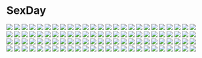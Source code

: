 # SexDay
![](https://konachan.com/jpeg/10d1c713367edb0666a0cf427a471268/Konachan.com%20-%20278280%20ball%20blonde_hair%20boots%20braids%20breast_hold%20breasts%20chinese_clothes%20chinese_dress%20cleavage%20eruthika%20garter%20gloves%20long_hair%20orange_eyes%20thighhighs.jpg)
![](https://konachan.com/jpeg/7eb4db096594275c72b3c91aa7b0ba3b/Konachan.com%20-%2032364%20bandage%20kobushi_abiru%20sayonara_zetsubou_sensei.jpg)
![](https://konachan.com/image/ac03a4fb1968c448f8e52c20571b6207/Konachan.com%20-%2092259%20tagme.jpg)
![](https://konachan.com/image/6e0c00c2fe2c4ff2cc5bac8054094f2d/Konachan.com%20-%20259444%20anthropomorphism%20blonde_hair%20boots%20building%20city%20girls_frontline%20gloves%20gun%20long_hair%20purple_eyes%20thighhighs%20watermark%20weapon%20wu_lun_wujin.jpg)
![](https://konachan.com/jpeg/befeb6138da0e15502134002dc1cc8b2/Konachan.com%20-%20265952%20ass%20barefoot%20blonde_hair%20blush%20breasts%20cait%20hikari_%28xenoblade%29%20long_hair%20nipples%20nude%20orange_eyes%20pussy%20uncensored%20xenoblade.jpg)
![](https://konachan.com/image/1ceb9c0ad343c1274607bac2a73bf9d6/Konachan.com%20-%2074720%20air%20ashita_no_kimi_to_au_tame_ni%20clannad%20kanon%20little_busters%21%20neon_genesis_evangelion%20school_uniform%20suzumiya_haruhi_no_yuutsu.jpg)
![](https://konachan.com/image/bd75d6f1b172edd3bc6d46070a38f1d2/Konachan.com%20-%20143402%20barefoot%20black_eyes%20dragon%20japanese_clothes%20long_hair%20original%20sumashi%20water%20white_hair.jpg)
![](https://konachan.com/jpeg/124f0dff773c483b5f14fa7d0fc68048/Konachan.com%20-%2042446%20izayoi_sakuya%20maid%20popsicle%20remilia_scarlet%20shoujo_ai%20touhou%20vampire.jpg)
![](https://konachan.com/image/74571fd4596cbf602e382f8e36a96157/Konachan.com%20-%20211247%20bouno_satoshi%20halloween%20original%20third-party_edit%20unidcolor%20witch.jpg)
![](https://konachan.com/image/a6c7ad9209ba9d788fc436808dd6485e/Konachan.com%20-%20269550%20fate_grand_order%20fate_%28series%29%20jeanne_d%27arc_%28fate%29%20mobu_%28wddtfy61%29.jpg)
![](https://konachan.com/jpeg/a0a90103a9a8572723a06bdc3cc8d6d8/Konachan.com%20-%20205655%20barefoot%20blonde_hair%20blue_eyes%20grass%20kazenokaze%20panties%20petals%20skirt%20stars%20striped_panties%20sunset%20thighhighs%20tree%20twintails%20underwear%20upskirt%20wink.jpg)
![](https://konachan.com/image/1e297b07cae7cc7d637d998d30ab89c6/Konachan.com%20-%20307522%20animal_ears%20ass%20beach%20black_hair%20catgirl%20green_eyes%20karyl%20long_hair%20princess_connect%21%20shimon_%2831426784%29%20sunglasses%20tail%20twintails.jpg)
![](https://konachan.com/jpeg/a03b9ff5de87f73948c1e43a2299fcb2/Konachan.com%20-%20273485%20anus%20ass%20bed%20blush%20brown_eyes%20brown_hair%20fingering%20original%20penis%20pussy%20pussy_juice%20red_eyes%20red_hair%20sex%20short_hair%20spread_legs%20uncensored.jpg)
![](https://konachan.com/jpeg/aa25485413c78a85981fb653e2376262/Konachan.com%20-%20127027%20brown_hair%20koutaro%20long_hair%20original%20petals%20purple_eyes%20school_uniform%20thighhighs%20tree.jpg)
![](https://konachan.com/jpeg/bfddbed0cfab3fdd94248f28745b3af3/Konachan.com%20-%20233197%20blonde_hair%20blush%20breasts%20cropped%20djeeta_%28granblue_fantasy%29%20gloves%20granblue_fantasy%20hat%20oyu_%28sijimisizimi%29%20short_hair%20yellow_eyes.jpg)
![](https://konachan.com/jpeg/0aa4d115b5256c575a57a8d3f4d39b51/Konachan.com%20-%20261890%20ass%20bed%20blood%20blush%20bra%20brown_hair%20censored%20cube%20game_cg%20hirosaki_kanade%20kantoku%20penis%20pussy%20sex%20tears%20underwear%20your_diary.jpg)
![](https://konachan.com/image/043667a4b7d074d3ae9d0cbf97a0873c/Konachan.com%20-%20123862%20censored%20cum%20funakura%20glasses%20nipples%20penis%20tagme%20white.jpg)
![](https://konachan.com/image/6bc4a6a31123c687c75a7c9abe17ae9b/Konachan.com%20-%20173800%20blue_eyes%20drink%20food%20original%20patipat_asavasena%20red_hair%20robot.jpg)
![](https://konachan.com/jpeg/3d7feeba928c3fc01193c4c0b753798e/Konachan.com%20-%20278593%20breasts%20cleavage%20dark%20dark_matou_sakura%20dress%20fate_%28series%29%20fate_stay_night%20long_hair%20matou_sakura%20nopan%20plaster2501%20red_eyes%20white_hair.jpg)
![](https://konachan.com/image/2f92073d36a86bbb6dfb60dd93c48c76/Konachan.com%20-%20279944%202girls%20black_hair%20blush%20bra%20breasts%20cleavage%20gloves%20long_hair%20navel%20nekozuki_yuki%20original%20panties%20stockings%20twintails%20underwear%20white_hair.jpg)
![](https://konachan.com/jpeg/206def041438cb41b60df718506c6bcd/Konachan.com%20-%2076084%20alcot%20black_hair%20breasts%20game_cg%20gloves%20kuon%20maid%20nimura_yuushi%20nipples%20osananajimi_wa_daitouryou%20pantyhose%20ponytail%20ribbons%20short_hair%20sunglasses.jpg)
![](https://konachan.com/image/91575d6745f7d3a819bc7cb420c9f569/Konachan.com%20-%20201606%20aqua_eyes%20blonde_hair%20bou_nin%20dark_skin%20dress%20long_hair%20original%20polychromatic.jpg)
![](https://konachan.com/image/807b26d0de8c4980bb995158dfc255b0/Konachan.com%20-%20119263%20tagme.jpg)
![](https://konachan.com/image/978b1b001fd97f4bb3e8161da8df9e9b/Konachan.com%20-%2052615%20chibi%20chitose_sana%20muririn%20school_uniform%20tenshinranman%20yuzusoft.jpg)
![](https://konachan.com/image/a715a330a3fd90936c8c277a5287dd00/Konachan.com%20-%2092782%20flowers%20koutaro%20swimsuit.jpg)
![](https://konachan.com/jpeg/aa90e522a60b10ba35aef9220b264f3c/Konachan.com%20-%20246176%20clouds%20kijineko%20nobody%20original%20reflection%20scenic%20silhouette%20sky%20watermark.jpg)
![](https://konachan.com/image/76ca910729fc5b39c510a3d6180053d0/Konachan.com%20-%20291870%202girls%20autumn%20azur_lane%20black_hair%20blush%20brown_hair%20building%20clouds%20collar%20horns%20long_hair%20red_eyes%20skirt%20sky%20thighhighs%20tree%20umbrella%20yellow_eyes.jpg)
![](https://konachan.com/image/5cae9a0831c2507f3bb1301f527956ff/Konachan.com%20-%20270810%20bunnygirl%20oosuki_mamako%20pantyhose%20pochi_%28pochi-goya%29%20poota_%28okaasan_wa_suki_desu_ka%3F%29%20wise_%28okaasan_wa_suki_desu_ka%3F%29.jpg)
![](https://konachan.com/image/111d4fbad1e59146b04851bb749ddcdb/Konachan.com%20-%20122970%20aqua_hair%20blonde_hair%20blue_hair%20bow%20bra%20breasts%20christmas%20hatsune_miku%20kojima_saya%20nipples%20nude%20panties%20see_through%20twintails%20underwear%20vocaloid.jpg)
![](https://konachan.com/image/afd7c6b9290968c8e5ed590d0f05774f/Konachan.com%20-%20152526%20gun%20hatsune_miku%20kagamine_rin%20u-bm%20vocaloid%20weapon.jpg)
![](https://konachan.com/image/3533cc556f3519ee299a040cc161230c/Konachan.com%20-%2049575%20chiaki_shinichi%20noda_megumi%20nodame_cantabile.jpg)
![](https://konachan.com/jpeg/d828e9767fa2a8f5d9d9ac161eb4d63f/Konachan.com%20-%20267354%20blue_eyes%20blue_hair%20blush%20brown_eyes%20dress%20gray_hair%20headphones%20iris_freyja%20korie_riko%20long_hair%20male%20ponytail%20short_hair%20thighhighs%20weapon.jpg)
![](https://konachan.com/image/acc39178b322fadb43cf68511c436ce1/Konachan.com%20-%2045331%20game_cg%20nitroplus%20panties%20sky%20spica%20sumaga%20tsuji_santa%20underwear.jpg)
![](https://konachan.com/image/6c92fdf7966f4d5c4a68459aef61893b/Konachan.com%20-%20167153%20blush%20bow%20green_eyes%20green_hair%20hatsune_miku%20kanipanda%20long_hair%20twintails%20vocaloid.jpg)
![](https://konachan.com/image/5dafb324d17660392573627f0ea03659/Konachan.com%20-%20244741%20blonde_hair%20bow%20flandre_scarlet%20flan_%28seeyouflan%29%20headdress%20pantyhose%20short_hair%20touhou%20wings.jpg)
![](https://konachan.com/image/c2f134260f1e4b645a79a18c835326e2/Konachan.com%20-%20257328%20dark%20gloves%20moon%20original%20sword%20tagme_%28artist%29%20weapon.jpg)
![](https://konachan.com/jpeg/2a1125154211ac9269820cec7ee8160d/Konachan.com%20-%20216644%20blush%20breast_grab%20breasts%20brown_hair%20censored%20game_cg%20male%20navel%20nipples%20panties%20penis%20pink_hair%20pussy%20qoobrand%20sex%20short_hair%20underwear%20yellow_eyes.jpg)
![](https://konachan.com/jpeg/a4c767064c7aecda0c83fe271cb8fb9d/Konachan.com%20-%20180010%20bed%20blonde_hair%20blue_eyes%20game_cg%20hexenhaus%20kazamatsuri_kana%20koi_suru_kimochi_no_hanakotoba%20long_hair%20panties%20satou_36%20thighhighs%20underwear.jpg)
![](https://konachan.com/image/6c2516b3e2b2134e687d5842e1c26960/Konachan.com%20-%20274426%20blush%20close%20cuna_%28qunya%29%20green_eyes%20green_hair%20hatsune_miku%20headphones%20long_hair%20magical_mirai_%28vocaloid%29%20tattoo%20twintails%20vocaloid.jpg)
![](https://konachan.com/image/12272ac174fcbec051367d223ea55f76/Konachan.com%20-%20303601%20animal_ears%20blush%20breast_hold%20breasts%20brown_eyes%20brown_hair%20cat_smile%20cleavage%20doggirl%20hololive%20kisaki_oni%20navel%20short_hair%20shorts%20thighhighs%20wink.jpg)
![](https://konachan.com/image/3607d4f4ef8c8d969514950c2623dd03/Konachan.com%20-%2073919%20brown_eyes%20brown_hair%20original%20scarf%20tamayo.jpg)
![](https://konachan.com/jpeg/908d6a82c5c3e04ca8ee4e6b2f271475/Konachan.com%20-%20123687%20game_cg%20kazamatsuri_mana%20manatsu_no_yoru_no_yuki_monogatari%20mikeou.jpg)
![](https://konachan.com/image/5c1d4456a809be7eb26cf3b347ac3f04/Konachan.com%20-%20112782%20animal%20barefoot%20bird%20blonde_hair%20book%20bow%20cherry%20chibi_%28shimon%29%20flowers%20food%20fruit%20magic%20original%20owl%20scenic%20skull%20yellow_eyes.jpg)
![](https://konachan.com/jpeg/fe9211f695786eae97b231a99b5d5a68/Konachan.com%20-%20193673%20blonde_hair%20boots%20christmas%20green_eyes%20hat%20long_hair%20makadamixa%20original%20santa_costume%20santa_hat%20thighhighs.jpg)
![](https://konachan.com/jpeg/87ccc33b526d755238ea8c0e7690d909/Konachan.com%20-%2033408%20kobushi_abiru%20sayonara_zetsubou_sensei.jpg)
![](https://konachan.com/image/4a9f7d11ef45343bf4fbbb8657967520/Konachan.com%20-%20221055%20bou_nin%20dress%20forest%20grass%20kneehighs%20leaves%20long_hair%20original%20tree%20white_hair.jpg)
![](https://konachan.com/jpeg/e8cd07e8808ecda54c401f223b1f8921/Konachan.com%20-%20305250%20bikini%20blue_eyes%20blue_hair%20dark_skin%20drednaw%20milotic%20navel%20necklace%20pokemon%20rurina_%28pokemon%29%20sha_%28amfil100%29%20sobble%20staryu%20swimsuit%20water.jpg)
![](https://konachan.com/image/85a1c8eb3c0156641780d2e6a9000b2e/Konachan.com%20-%2061514%20chibi%20original%20pink_hair%20rain%20takamura_masaya%20twintails%20umbrella%20water%20white.jpg)
![](https://konachan.com/image/e4df9feba3f261d011d2da2c87186c55/Konachan.com%20-%20192986%20all_male%20armor%20gray_hair%20gun%20hanshu%20league_of_legends%20malcolm_graves%20male%20short_hair%20weapon.jpg)
![](https://konachan.com/jpeg/42195a7538bc14496706916ff8303740/Konachan.com%20-%20145963%20ano_ko_wa_ore_kara_hanarenai%20ass%20blush%20brown_hair%20dress%20game_cg%20giga%20miyama_momiji%20panties%20underwear%20usume_shirou.jpg)
![](https://konachan.com/image/c84ce6f5d688ec4ccca10652f476d7af/Konachan.com%20-%20181114%20armor%20black_hair%20cape%20dress%20kneehighs%20long_hair%20male%20original%20sumi_keiichi%20white_hair.jpg)
![](https://konachan.com/image/fd6b587fe77285f8173da227a9cab8c2/Konachan.com%20-%20113322%20animal%20blue_eyes%20blue_hair%20chibi%20deep-sea_girl_%28vocaloid%29%20dress%20fish%20hatsune_miku%20twintails%20underwater%20vocaloid%20water.jpg)
![](https://konachan.com/jpeg/8878f592482250a6f4bb81d0f5f8f112/Konachan.com%20-%20246877%20anthropomorphism%20baffu%20breasts%20brown_hair%20japanese_clothes%20kantai_collection%20kongou_%28kancolle%29%20long_hair%20no_bra%20nopan%20purple_eyes%20thighhighs.jpg)
![](https://konachan.com/image/8ef101c7807f3d8f711b3cd6da0cd380/Konachan.com%20-%20280334%20animal_ears%20aqua_eyes%20blush%20bow%20bra%20breasts%20bunny%20bunny_ears%20bunnygirl%20fan%20hat%20kanola_u%20long_hair%20navel%20open_shirt%20original%20skirt%20underwear.jpg)
![](https://konachan.com/image/3922cedc5316ef301c2adeef0a3452da/Konachan.com%20-%2026929%20card_captor_sakura%20clamp%20daidouji_tomoyo%20kinomoto_sakura.jpg)
![](https://konachan.com/jpeg/d3531d59f2d2ca3501318022cec1ea58/Konachan.com%20-%2097099%20blush%20breasts%20censored%20game_cg%20himegami_nanase%20navel%20nipples%20penis%20pink_hair%20pussy%20sex%20soushinjutsu_rei%20thighhighs.jpg)
![](https://konachan.com/image/d8dd482b69cfa6e50624fc78cfcdc8cb/Konachan.com%20-%2018333%20all_male%20himura_kenshin%20japanese_clothes%20katana%20male%20rurouni_kenshin%20scar%20sword%20weapon.jpg)
![](https://konachan.com/jpeg/e2044977374962d3830ef11272540876/Konachan.com%20-%20180073%20blonde_hair%20blue_eyes%20blush%20breast_hold%20breasts%20hyperdimension_neptunia%20long_hair%20n.g.%20nipples%20no_bra%20third-party_edit%20vert%20white.jpg)
![](https://konachan.com/jpeg/c98d1ba99953fb787116810ca42d529d/Konachan.com%20-%20210448%20ensemble_%28company%29%20game_cg%20hiiragi_mio%20kimishima_ao%20koi_suru_kimochi_no_kasanekata%20pink_eyes%20school_uniform%20thighhighs%20twintails%20wink.jpg)
![](https://konachan.com/image/a5ca0e335be537d16a2cf4b84ec93da9/Konachan.com%20-%20303979%20aqua_eyes%20aqua_hair%20blush%20chibi%20food%20headband%20headphones%20homura_0205%20long_hair%20short_hair%20shorts%20skirt%20tattoo%20thighhighs%20tie%20twintails%20vocaloid%20wink.jpg)
![](https://konachan.com/image/c16dcd9ac8fc26ac63a277b805ece3aa/Konachan.com%20-%20107402%20armor%20blue_eyes%20chuuou_higashiguchi%20game_cg%20kikokugai%20red_hair%20shaoyan_chuu.jpg)
![](https://konachan.com/jpeg/26f2b5e2759e46a04abab612261bf321/Konachan.com%20-%2088756%20blue_eyes%20brown_hair%20censored%20fellatio%20game_cg%20kiss_x_demon_lord_x_darjeeling%20marmalade%20mikeou%20penis%20school_uniform%20yashiro_tsubasa.jpg)
![](https://konachan.com/jpeg/20f596f693755912c8acef3a2e6d377e/Konachan.com%20-%20231634%20animal%20barefoot%20bed%20blush%20book%20breasts%20calendar%20dog%20dressing%20flowers%20kantoku%20long_hair%20original%20pink_hair%20purple_eyes%20ribbons%20thighhighs%20tie.jpg)
![](https://konachan.com/image/185fdd9ca8f68a4cb4030354a410600f/Konachan.com%20-%2040264%20graffiti%20gray_eyes%20gray_hair%20maka_albarn%20red_eyes%20short_hair%20skirt%20soul_eater%20soul_eater_evans%20stars%20twintails%20watermark%20white_hair.jpg)
![](https://konachan.com/jpeg/1ccc5a967656c63fb8cdfd45b165ba6b/Konachan.com%20-%20131447%20observerz%20original%20weapon.jpg)
![](https://konachan.com/image/09eda38d4674f00aa5c1624cb4468b98/Konachan.com%20-%207383%20japanese_clothes%20kara_no_kyoukai%20kimono%20ryougi_shiki%20sword%20tagme%20takeuchi_takashi%20type-moon%20weapon.jpg)
![](https://konachan.com/image/7fcec4c1dfef04aed613286f1f551358/Konachan.com%20-%20175720%20beach%20daiyousei%20drink%20fairy%20group%20hong_meiling%20izayoi_sakuya%20jinyuan712%20maid%20purple_eyes%20purple_hair%20red_eyes%20remilia_scarlet%20touhou%20vampire.jpg)
![](https://konachan.com/jpeg/148327475904c77eebec491815b4ecde/Konachan.com%20-%20232484%20anus%20blush%20breasts%20brown_eyes%20brown_hair%20feng%20game_cg%20long_hair%20nase_yaeka%20navel%20nipples%20nude%20pussy%20pussy_juice%20ryohka%20spread_legs%20uncensored%20wet.jpg)
![](https://konachan.com/image/7a0c792ef2c109dabd92811843a62b79/Konachan.com%20-%20133534%20instrument%20kasane_teto%20red_eyes%20short_hair%20skirt%20thighhighs%20twintails%20utau%20utu_%28artist%29.jpg)
![](https://konachan.com/image/1f1b4a8cc6b736c08fe7846e51ef336d/Konachan.com%20-%2012860%20neon_genesis_evangelion%20soryu_asuka_langley.jpg)
![](https://konachan.com/jpeg/c617cae40b3a295779f3e4c20a520d07/Konachan.com%20-%20114889%20gumi%20panda_hero_%28vocaloid%29%20vocaloid.jpg)
![](https://konachan.com/image/0e4b10caa036ecca5d8992af488af191/Konachan.com%20-%207537%20air%20kamio_misuzu.jpg)
![](https://konachan.com/image/cad2f4a3b3f6c8870105d8cf976557b7/Konachan.com%20-%20250366%20miso_katsu%20nobody%20original%20scenic.jpg)
![](https://konachan.com/jpeg/63410af967ff096d3c66431eedf19fe7/Konachan.com%20-%2069827%20bicolored_eyes%20blush%20game_cg%20hanasaki_uri%20harukazedori_ni_tomarigi_wo_2nd_story%20moon%20night%20purple_hair%20short_hair%20skyfish%20stars.jpg)
![](https://konachan.com/image/e02cc67bc35d1ab0b8b875aaef030e4c/Konachan.com%20-%20282836%20aqua_hair%20bai_yemeng%20clouds%20drink%20food%20hatsune_miku%20long_hair%20reflection%20sky%20sleeping%20train%20twintails%20vocaloid%20water.jpg)
![](https://konachan.com/image/a0273557178d6af0bb61e5f1c4075c0d/Konachan.com%20-%2075894%20guitar%20instrument%20kagamine_rin%20rahwia%20vocaloid.jpg)
![](https://konachan.com/image/9e334fe86d387a98ba6aa0931db0cf8d/Konachan.com%20-%20116195%20chain%20starshadowmagician%20tales_of_xillia%20watermark%20wingar.jpg)
![](https://konachan.com/jpeg/2718dfe585aec924c25c8d8c9ca22ddf/Konachan.com%20-%20230200%20anthropomorphism%20aqua_eyes%20cropped%20dress%20flat_chest%20flowers%20leaves%20makadamixa%20original%20short_hair%20waifu2x%20water%20white_hair.jpg)
![](https://konachan.com/image/c64737243228125a38950a9cfc65a636/Konachan.com%20-%2044674%20japanese_clothes%20miko%20taka_tony.jpg)
![](https://konachan.com/jpeg/2923db6e510416998757eb88494e7f8f/Konachan.com%20-%20195447%20black_hair%20blue_eyes%20dress%20flowers%20gloves%20goth-loli%20hat%20loli%20lolita_fashion%20rose%20scan%20tinkle.jpg)
![](https://konachan.com/image/b1e78118c849c1267b923f973cc31152/Konachan.com%20-%20160099%20building%20clouds%20flowers%20kazami_ehoh%20original%20scenic%20sky%20stairs%20tree%20water.jpg)
![](https://konachan.com/image/55b0d2a67fd101d22330d418da7851ea/Konachan.com%20-%20191207%20brown_hair%20building%20clouds%20food%20fruit%20grass%20hat%20leaves%20long_hair%20male%20original%20scenic%20short_hair%20skirt%20sky%20tree%20vividyuxi%20watermark%20windmill.jpg)
![](https://konachan.com/image/ffb5de22fd6b8dc225289825d0462955/Konachan.com%20-%20280926%20anthropomorphism%20aqua_eyes%20aqua_hair%20blush%20elbow_gloves%20gloves%20jpeg_artifacts%20kantai_collection%20long_hair%20pallad%20school_uniform%20skirt.jpg)
![](https://konachan.com/image/e8ff15344430dac672dff0fa6240ec7e/Konachan.com%20-%20198967%20blonde_hair%20breasts%20celeste_luvendass%20game_cg%20gloves%20horns%20hunie_pop%20ninamo%20skintight%20space%20tentacles%20yellow_eyes.jpg)
![](https://konachan.com/image/cfa0e531d7392c755fd491b1c56c5a80/Konachan.com%20-%20152792%202girls%20blue_eyes%20christmas%20green_hair%20hat%20hatsune_miku%20megurine_luka%20pantyhose%20pink_hair%20project_diva%20stockings%20vocaloid.jpg)
![](https://konachan.com/image/38e4b3d318e31a59e85784de60049788/Konachan.com%20-%20110962%20animal_ears%20blue_eyes%20blue_hair%20catboy%20catgirl%20green_eyes%20green_hair%20gumi%20kagamine_len%20male%20vocaloid.jpg)
![](https://konachan.com/jpeg/f51fc59728542ba5ab493b83e36100af/Konachan.com%20-%20242281%202girls%20anthropomorphism%20black_hair%20clouds%20feathers%20food%20gloves%20green_eyes%20hat%20kaban%20kemono_friends%20pandemic14%20short_hair%20sky%20tree%20wings.jpg)
![](https://konachan.com/image/531a24a4c5cc1cba20ea62eea8385022/Konachan.com%20-%2051794%20all_male%20hekicha%20kagamine_len%20male%20vocaloid.jpg)
![](https://konachan.com/jpeg/cab51fa6cf546c215356d33b87b4e60b/Konachan.com%20-%2033392%20black_hair%20cherry_blossoms%20flowers%20fuura_kafuka%20hanging%20itoshiki_nozomu%20petals%20sayonara_zetsubou_sensei%20school_uniform%20short_hair%20skirt%20tree.jpg)
![](https://konachan.com/image/d580df423c412078346b98c2391ba610/Konachan.com%20-%20146900%20animal%20bird%20blonde_hair%20choker%20clouds%20dress%20long_hair%20moemoe3345%20original%20sky.jpg)
![](https://konachan.com/image/6a545fab6d0158f5e091db308d5d655a/Konachan.com%20-%20176809%20armor%20book%20bow%20braids%20building%20cape%20cowgirl%20dress%20gloves%20group%20hat%20katana%20knife%20ks%20mage%20magic%20miko%20myon%20shorts%20spear%20stairs%20sword%20touhou%20weapon%20wings.jpg)
![](https://konachan.com/image/cb05b9e277a555398463031cb34de20a/Konachan.com%20-%2023928%20sakai_yuuji%20shakugan_no_shana%20shana%20sword%20weapon.jpg)
![](https://konachan.com/image/3b2e7d983397388f1b709698fe5640e1/Konachan.com%20-%20232487%20cynthia_%28pokemon%29%20pokemon%20shiroinuchikusyo%20shirona.jpg)
![](https://konachan.com/image/b384703e679bcd758922ecd7b0f3135d/Konachan.com%20-%2077893%20black_hair%20blush%20dress%20flowers%20itou_nanami%20long_hair%20original%20petals%20red_eyes%20rose%20see_through%20water%20wet.jpg)
![](https://konachan.com/jpeg/ba6db3179a6cc2f1d6e2c04d9d2578c9/Konachan.com%20-%20294816%20blonde_hair%20blush%20breasts%20censored%20game_cg%20moniwa_yuka%20more_%28company%29%20navel%20nipples%20nude%20penis%20pussy%20short_hair%20spread_legs%20swallowtail.jpg)
![](https://konachan.com/image/e48243c1c420c891c06f2f39176d1e6d/Konachan.com%20-%2037875%20hat%20hikari%20kono_minikuku_mo_utsukushii_sekai.jpg)
![](https://konachan.com/jpeg/a608bc5b41094c8e106463a21a6a4093/Konachan.com%20-%20305110%20akiba_rika%20ass%20ass_grab%20blue_eyes%20blush%20breasts%20dress%20long_hair%20maid%20nipples%20open_shirt%20purple_hair%20sex%20tagme_%28artist%29%20thighhighs.jpg)
![](https://konachan.com/image/00867381dd221481364670b9c5756333/Konachan.com%20-%20201665%20blue_hair%20corset%20drink%20elbow_gloves%20flowers%20gloves%20hat%20hatsune_miku%20long_hair%20purple_eyes%20rose%20skirt%20thighhighs%20twintails%20vocaloid%20wristwear%20yusuke.jpg)
![](https://konachan.com/jpeg/6642bdeccb8c68fdc4412fafb2422189/Konachan.com%20-%20221982%20amazuyu_tatsuki%20game_cg%20male%20raikou_%28utawarerumono%29%20tagme%20tagme_%28character%29%20utawarerumono%20utawarerumono_itsuwari_no_kamen.jpg)
![](https://konachan.com/jpeg/7504ad83766609e1c30edd5434cdb781/Konachan.com%20-%20287907%20blush%20breasts%20brown_eyes%20brown_hair%20clouds%20drink%20lactation%20long_hair%20male%20nipples%20no_bra%20short_hair%20sky%20suiheisen%20tears%20towel%20tree%20watermark%20yukata.jpg)

